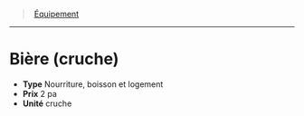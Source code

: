 ﻿---
!Equipment
Type: Nourriture, boisson et logement
Price: 2 pa
Unity: cruche
Id: equipment_hd.md#bière-cruche
ParentLink: equipment_hd.md#Équipement
Name: Bière (cruche)
ParentName: Équipement
NameLevel: 1
Attributes: {}
---
> [Équipement](hd_equipment.md)

---

# Bière (cruche)

- **Type** Nourriture, boisson et logement
- **Prix** 2 pa
- **Unité** cruche

